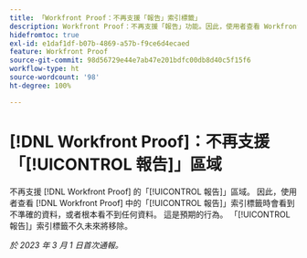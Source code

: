 ```yaml
---
title: 「Workfront Proof：不再支援「報告」索引標籤」
description: Workfront Proof：不再支援「報告」功能。因此，使用者查看 Workfront Proof 中的「報告」索引標籤時會看到不準確的資料，或者根本看不到任何資料。 這是預期的行為。 「報告」索引標籤將在不久的未來移除。
hidefromtoc: true
exl-id: e1daf1df-b07b-4869-a57b-f9ce6d4ecaed
feature: Workfront Proof
source-git-commit: 98d56729e44e7ab47e201bdfc00db8d40c5f15f6
workflow-type: ht
source-wordcount: '98'
ht-degree: 100%

---
```


# [!DNL Workfront Proof]：不再支援「[!UICONTROL 報告]」區域

<!--Requested article-->

不再支援 [!DNL Workfront Proof] 的「[!UICONTROL 報告]」區域。 因此，使用者查看 [!DNL Workfront Proof] 中的「[!UICONTROL 報告]」索引標籤時會看到不準確的資料，或者根本看不到任何資料。 這是預期的行為。 「[!UICONTROL 報告]」索引標籤不久未來將移除。

_於 2023 年 3 月 1 日首次通報。_
